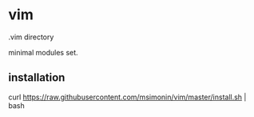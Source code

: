 vim
===

.vim directory

minimal modules set.

## installation 

curl https://raw.githubusercontent.com/msimonin/vim/master/install.sh | bash



